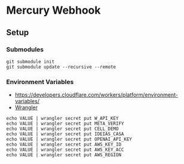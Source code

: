 # Mercury Webhook

## Setup

### Submodules

```shell
git submodule init
git submodule update --recursive --remote
```

### Environment Variables

- https://developers.cloudflare.com/workers/platform/environment-variables/
- [Wrangler](wrangler.toml)

```shell
echo VALUE | wrangler secret put W_API_KEY
echo VALUE | wrangler secret put META_VERIFY
echo VALUE | wrangler secret put CELL_DEMO
echo VALUE | wrangler secret put IDEIAS_CASA
echo VALUE | wrangler secret put OPENAI_API_KEY
echo VALUE | wrangler secret put AWS_KEY_ID
echo VALUE | wrangler secret put AWS_KEY_ACC
echo VALUE | wrangler secret put AWS_REGION

```

